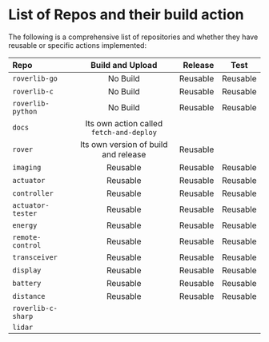 # List of Repos and their build action

The following is a comprehensive list of repositories and whether they have reusable or specific actions implemented:

| Repo             | Build and Upload | Release | Test |
| :---------------- | :--------------: | ----:   | :--: |
| `roverlib-go`       |  No Build  | Reusable | Reusable |
| `roverlib-c`          |  No Build  | Reusable | Reusable |
| `roverlib-python`    |  No Build  | Reusable | Reusable |
| `docs`     |  Its own action called `fetch-and-deploy` | | |
| `rover`      | Its own version of build and release | Reusable |  |
| `imaging`     | Reusable | Reusable | Reusable |
| `actuator`    | Reusable | Reusable | Reusable |
| `controller`      | Reusable | Reusable | Reusable |
| `actuator-tester`     | Reusable | Reusable | Reusable |
| `energy`      | Reusable | Reusable | Reusable |
| `remote-control`      | Reusable | Reusable | Reusable  |
| `transceiver`     | Reusable | Reusable | Reusable |
| `display`     | Reusable | Reusable | Reusable |
| `battery`     | Reusable | Reusable | Reusable |
| `distance`        | Reusable | Reusable | Reusable |
| `roverlib-c-sharp`        | | | | |
| `lidar`       | | | | |
